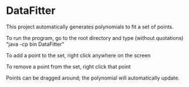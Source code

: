 # DataFitter
This project automatically generates polynomials to fit a set of points.

To run the program, go to the root directory and type (without quotations) "java -cp bin DataFitter"

To add a point to the set, right click anywhere on the screen

To remove a point from the set, right click that point

Points can be dragged around; the polynomial will automatically update.
